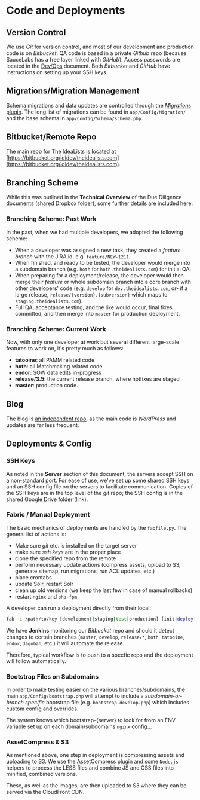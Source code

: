 # Code and Deployments


## Version Control
We use _Git_ for version control, and most of our development and production code is on _Bitbucket_. QA code is based in a private _Github_ repo (because SauceLabs has a free layer linked with _GitHub_). Access passwords are located in the [Dev/Ops](https://docs.google.com/a/theidealists.com/spreadsheet/ccc?key=0AjVZk7pDeorYdGhVa0Z1R3pJX2lhM1VnZWlqYzhuN1E#gid=0) document. Both _Bitbucket_ and _GitHub_ have instructions on setting up your SSH keys.

## Migrations/Migration Management
Schema migrations and data updates are controlled through the [_Migrations_ plugin](https://github.com/CakeDC/migrations). The long list of migrations can be found in `app/Config/Migration/` and the base schema in `app/Config/Schema/schema.php`. 

## Bitbucket/Remote Repo
The main repo for The IdeaLists is located at [https://bitbucket.org/idldev/theidealists.com](https://bitbucket.org/idldev/theidealists.com).

## Branching Scheme
While this was outlined in the **Technical Overview** of the Due Diligence documents (shared Dropbox folder), some further details are included here:

### Branching Scheme: Past Work
In the past, when we had multiple developers, we adopted the following scheme:
* When a developer was assigned a new task, they created a _feature branch_ with the JIRA id, e.g. `feature/NEW-1211`. 
* When finished, and ready to be tested, the developer would merge into a subdomain branch (e.g. `hoth` for `hoth.theidealists.com`) for initial QA.
* When preparing for a deployment/release, the developer would then merge their _feature_ or whole subdomain branch into a core branch with other developers' code (e.g. `develop` for `dev.theidealists.com`, or- if a large release, `release/{version}.{subversion}` which maps to `staging.theidealists.com`). 
* Full QA, acceptance testing, and the like would occur, final fixes committed, and then merge into `master` for production deployment.

### Branching Scheme: Current Work
Now, with only one developer at work but several different large-scale features to work on, it's pretty much as follows:

* **tatooine**: all PAMM related code
* **hoth**: all Matchmaking related code
* **endor**: SOW data edits in-progress
* **release/3.5**: the current release branch, where hotfixes are staged
* **master**: production code.

## Blog
The blog is [an independent repo](https://bitbucket.org/idldev/idl-blog), as the main code is _WordPress_ and updates are far less frequent.

## Deployments & Config

### SSH Keys
As noted in the **Server** section of this document, the servers accept SSH on a non-standard port. For ease of use, we've set up some shared SSH keys and an SSH config file on the servers to facilitate communication. Copies of the SSH keys are in the top level of the _git_ repo; the SSH config is in the shared Google Drive folder (link).

### Fabric / Manual Deployment
The basic mechanics of deployments are handled by the `fabfile.py`. The general list of actions is:
* Make sure _git_ etc. is installed on the target server
* make sure _ssh keys_ are in the proper place
* clone the specified repo from the remote
* perform necessary update actions (compress assets, upload to S3, generate sitemap, run migrations, run ACL updates, etc.)
* place crontabs
* update Solr, restart Solr
* clean up old versions (we keep the last few in case of manual rollbacks)
* restart `nginx` and `php-fpm`

A developer can run a deployment directly from their local:
```bash
fab -i /path/to/key [development|staging|test|production] [init|deploy[:update_schema=True,update_acl=True]] 
```

We have **Jenkins** monitoring our _Bitbucket_ repo and should it detect changes to certain branches (`master`, `develop`, `release/*`, `hoth`, `tatooine`, `endor`, `dagobah`, etc.) it will automate the release.

Therefore, typical workflow is to push to a specfic repo and the deployment will follow automatically.

### Bootstrap Files on Subdomains
In order to make testing easier on the various branches/subdomains, the main `app/Config/bootstrap.php` will attempt to include a _subdomain-or-branch specific_ bootstrap file (e.g. `bootstrap-develop.php`) which includes custom config and overrides. 

The system knows which bootstrap-{server} to look for from an ENV variable set up on each domain/subdomains `nginx` config... 

### AssetCompress & S3
As mentioned above, one step in deployment is compressing assets and uploading to S3. We use the [AssetCompress](https://github.com/markstory/asset_compress) plugin and some `Node.js` helpers to process the LESS files and combine JS and CSS files into minified, combined versions. 

These, as well as the images, are then uploaded to S3 where they can be served via the CloudFront CDN. 